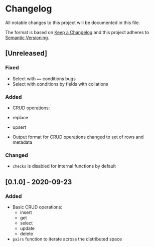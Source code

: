 # Changelog

All notable changes to this project will be documented in this file.

The format is based on [Keep a Changelog](http://keepachangelog.com/en/1.0.0/)
and this project adheres to [Semantic Versioning](http://semver.org/spec/v2.0.0.html).

## [Unreleased]

### Fixed

* Select with `==` conditions bugs
* Select with conditions by fields with collations

### Added

* CRUD operations:
 * replace
 * upsert

* Output format for CRUD operations changed to set of rows and metadata

### Changed

* `checks` is disabled for internal functions by default

## [0.1.0] - 2020-09-23

### Added

* Basic CRUD operations:
  * insert
  * get
  * select
  * update
  * delete
* `pairs` function to iterate across the distributed space

